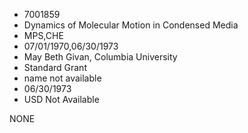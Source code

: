* 7001859
* Dynamics of Molecular Motion in Condensed Media
* MPS,CHE
* 07/01/1970,06/30/1973
* May Beth Givan, Columbia University
* Standard Grant
*   name not available
* 06/30/1973
* USD Not Available

NONE